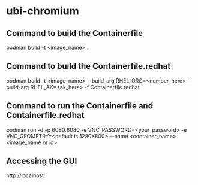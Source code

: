 # ubi-chromium

## Command to build the Containerfile
podman build -t <image_name> .

## Command to build the Containerfile.redhat
podman build -t <image_name> --build-arg RHEL_ORG=<number_here> --build-arg RHEL_AK=<ak_here> -f Containerfile.redhat

## Command to run the Containerfile and Containerfile.redhat
podman run -d -p 6080:6080 -e VNC_PASSWORD=<your_password> -e VNC_GEOMETRY=<default is 1280X800> --name <container_name> <image_name or id>

## Accessing the GUI
http://localhost:<chosen published port>
